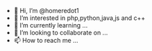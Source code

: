 - 👋 Hi, I’m @homeredot1
- 👀 I’m interested in php,python,java,js and c++
- 🌱 I’m currently learning ...
- 💞️ I’m looking to collaborate on ...
- 📫 How to reach me ...

<!---
homeredot1/homeredot1 is a ✨ special ✨ repository because its `README.md` (this file) appears on your GitHub profile.
You can click the Preview link to take a look at your changes.
--->
